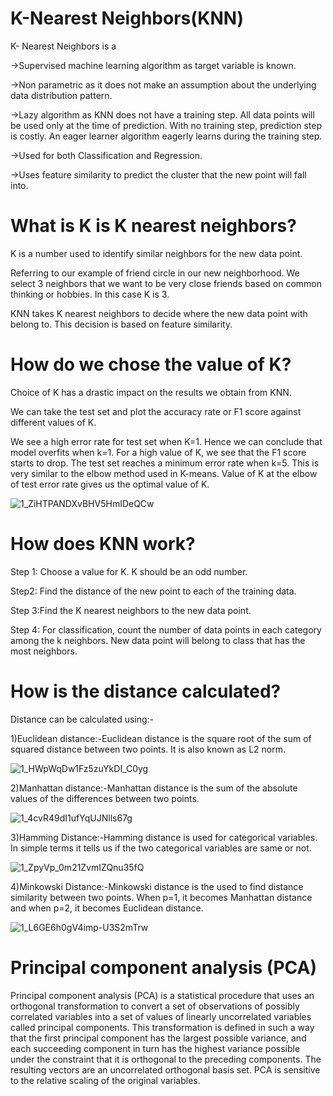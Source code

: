 # K-Nearest Neighbors(KNN)
K- Nearest Neighbors is a

->Supervised machine learning algorithm as target variable is known.

->Non parametric as it does not make an assumption about the underlying data distribution pattern.

->Lazy algorithm as KNN does not have a training step. All data points will be used only at the time of prediction. With no training step, prediction step is costly. An eager learner algorithm eagerly learns during the training step.

->Used for both Classification and Regression.

->Uses feature similarity to predict the cluster that the new point will fall into.

# What is K is K nearest neighbors?
K is a number used to identify similar neighbors for the new data point.

Referring to our example of friend circle in our new neighborhood. We select 3 neighbors that we want to be very close friends based on common thinking or hobbies. In this case K is 3.

KNN takes K nearest neighbors to decide where the new data point with belong to. This decision is based on feature similarity.

# How do we chose the value of K?
Choice of K has a drastic impact on the results we obtain from KNN.

We can take the test set and plot the accuracy rate or F1 score against different values of K.

We see a high error rate for test set when K=1. Hence we can conclude that model overfits when k=1.
For a high value of K, we see that the F1 score starts to drop. The test set reaches a minimum error rate when k=5. This is very similar to the elbow method used in K-means.
Value of K at the elbow of test error rate gives us the optimal value of K.

![1_ZiHTPANDXvBHV5HmIDeQCw](https://user-images.githubusercontent.com/54469035/72787171-6a358300-3c55-11ea-9c02-15d8bcc4f904.png)

# How does KNN work?
Step 1: Choose a value for K. K should be an odd number.

Step2: Find the distance of the new point to each of the training data.

Step 3:Find the K nearest neighbors to the new data point.

Step 4: For classification, count the number of data points in each category among the k neighbors. New data point will belong to class that has the most neighbors.

# How is the distance calculated?
Distance can be calculated using:-

1)Euclidean distance:-Euclidean distance is the square root of the sum of squared distance between two points. It is also known as L2 norm.

![1_HWpWqDw1Fz5zuYkDI_C0yg](https://user-images.githubusercontent.com/54469035/72787474-019ad600-3c56-11ea-9f1b-9a417220a059.png)

2)Manhattan distance:-Manhattan distance is the sum of the absolute values of the differences between two points.

![1_4cvR49dI1ufYqUJNlls67g](https://user-images.githubusercontent.com/54469035/72787544-25f6b280-3c56-11ea-85f4-b719cf7d1aa2.png)

3)Hamming Distance:-Hamming distance is used for categorical variables. In simple terms it tells us if the two categorical variables are same or not.

![1_ZpyVp_0m21ZvmIZQnu35fQ](https://user-images.githubusercontent.com/54469035/72787638-4f174300-3c56-11ea-8a27-b744f41585e3.png)

4)Minkowski Distance:-Minkowski distance is the used to find distance similarity between two points. When p=1, it becomes Manhattan distance and when p=2, it becomes Euclidean distance.

![1_L6GE6h0gV4imp-U3S2mTrw](https://user-images.githubusercontent.com/54469035/72787725-7a9a2d80-3c56-11ea-9093-95218f3c0d2b.png)

# Principal component analysis (PCA)
Principal component analysis (PCA) is a statistical procedure that uses an orthogonal transformation to convert a set of observations of possibly correlated variables into a set of values of linearly uncorrelated variables called principal components. This transformation is defined in such a way that the first principal component has the largest possible variance, and each succeeding component in turn has the highest variance possible under the constraint that it is orthogonal to the preceding components. The resulting vectors are an uncorrelated orthogonal basis set. PCA is sensitive to the relative scaling of the original variables.
